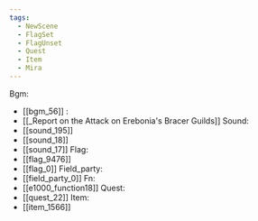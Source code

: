 ```yaml
---
tags:
  - NewScene
  - FlagSet
  - FlagUnset
  - Quest
  - Item
  - Mira
---
```

Bgm:
- [[bgm_56]]
:
- [[_Report on the Attack on Erebonia's Bracer Guilds]]
Sound:
- [[sound_195]]
- [[sound_18]]
- [[sound_17]]
Flag:
- [[flag_9476]]
- [[flag_0]]
Field_party:
- [[field_party_0]]
Fn:
- [[e1000_function18]]
Quest:
- [[quest_22]]
Item:
- [[item_1566]]
